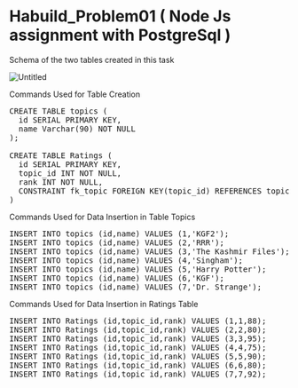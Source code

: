 # Habuild_Problem01 ( Node Js assignment with PostgreSql )

Schema of the two tables created in this task

![Untitled](https://user-images.githubusercontent.com/61858752/170113363-cb6835cf-cea5-461b-b0c5-c8cba51e559f.png)

Commands Used for Table Creation
<pre>
CREATE TABLE topics (
  id SERIAL PRIMARY KEY,
  name Varchar(90) NOT NULL
);

CREATE TABLE Ratings (
  id SERIAL PRIMARY KEY,
  topic_id INT NOT NULL,
  rank INT NOT NULL,
  CONSTRAINT fk_topic FOREIGN KEY(topic_id) REFERENCES topics(id)
)
</pre>

Commands Used for Data Insertion in Table Topics
<pre>
INSERT INTO topics (id,name) VALUES (1,'KGF2');
INSERT INTO topics (id,name) VALUES (2,'RRR');
INSERT INTO topics (id,name) VALUES (3,'The Kashmir Files');
INSERT INTO topics (id,name) VALUES (4,'Singham');
INSERT INTO topics (id,name) VALUES (5,'Harry Potter');
INSERT INTO topics (id,name) VALUES (6,'KGF');
INSERT INTO topics (id,name) VALUES (7,'Dr. Strange');
</pre>

Commands Used for Data Insertion in Ratings Table
<pre>
INSERT INTO Ratings (id,topic_id,rank) VALUES (1,1,88);
INSERT INTO Ratings (id,topic_id,rank) VALUES (2,2,80);
INSERT INTO Ratings (id,topic_id,rank) VALUES (3,3,95);
INSERT INTO Ratings (id,topic_id,rank) VALUES (4,4,75);
INSERT INTO Ratings (id,topic_id,rank) VALUES (5,5,90);
INSERT INTO Ratings (id,topic_id,rank) VALUES (6,6,80);
INSERT INTO Ratings (id,topic_id,rank) VALUES (7,7,92);
</pre>
